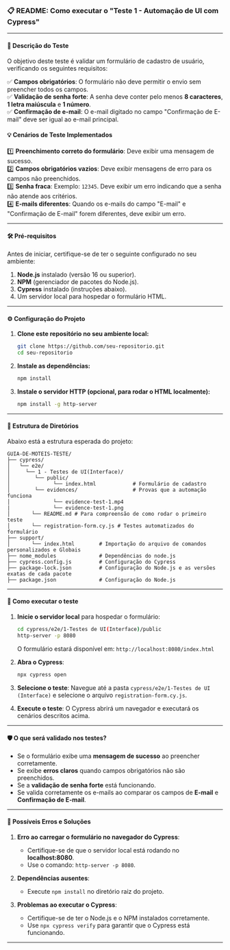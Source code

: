 ### 📋 README: Como executar o "Teste 1 - Automação de UI com Cypress"

---

#### 📝 **Descrição do Teste**

O objetivo deste teste é validar um formulário de cadastro de usuário, verificando os seguintes requisitos:

✅ **Campos obrigatórios**: O formulário não deve permitir o envio sem preencher todos os campos.  
✅ **Validação de senha forte**: A senha deve conter pelo menos **8 caracteres**, **1 letra maiúscula** e **1 número**.  
✅ **Confirmação de e-mail**: O e-mail digitado no campo "Confirmação de E-mail" deve ser igual ao e-mail principal.  

#### 💡 **Cenários de Teste Implementados**

1️⃣ **Preenchimento correto do formulário**: Deve exibir uma mensagem de sucesso.  
2️⃣ **Campos obrigatórios vazios**: Deve exibir mensagens de erro para os campos não preenchidos.  
3️⃣ **Senha fraca**: Exemplo: `12345`. Deve exibir um erro indicando que a senha não atende aos critérios.  
4️⃣ **E-mails diferentes**: Quando os e-mails do campo "E-mail" e "Confirmação de E-mail" forem diferentes, deve exibir um erro.

---

#### 🛠 **Pré-requisitos**

Antes de iniciar, certifique-se de ter o seguinte configurado no seu ambiente:

1. **Node.js** instalado (versão 16 ou superior).  
2. **NPM** (gerenciador de pacotes do Node.js).  
3. **Cypress** instalado (instruções abaixo).  
4. Um servidor local para hospedar o formulário HTML.

---

#### ⚙️ **Configuração do Projeto**

1. **Clone este repositório no seu ambiente local:**
   ```bash
   git clone https://github.com/seu-repositorio.git
   cd seu-repositorio
   ```

2. **Instale as dependências:**
   ```bash
   npm install
   ```

3. **Instale o servidor HTTP (opcional, para rodar o HTML localmente):**
   ```bash
   npm install -g http-server
   ```

---

#### 📂 **Estrutura de Diretórios**

Abaixo está a estrutura esperada do projeto:

```
GUIA-DE-MOTEIS-TESTE/
├── cypress/
│   └── e2e/
│     └── 1 - Testes de UI(Interface)/
│        └── public/
│              └── index.html            # Formulário de cadastro
│        └── evidences/                  # Provas que a automação funciona
│              └── evidence-test-1.mp4           
|              └── evidence-test-1.png             
│       └── README.md # Para compreensão de como rodar o primeiro teste
│       └── registration-form.cy.js # Testes automatizados do formulário
├── support/     
│       └── index.html        # Importação do arquivo de comandos personalizados e Globais
├── nome_modules              # Dependências do node.js
├── cypress.config.js         # Configuração do Cypress
├── package-lock.json         # Configuração do Node.js e as versões exatas de cada pacote
├── package.json              # Configuração do Node.js
```

---

#### 🚀 **Como executar o teste**

1. **Inicie o servidor local** para hospedar o formulário:
   ```bash
   cd cypress/e2e/1-Testes de UI(Interface)/public
   http-server -p 8080
   ```

   O formulário estará disponível em: `http://localhost:8080/index.html`

2. **Abra o Cypress**:
   ```bash
   npx cypress open
   ```

3. **Selecione o teste**: Navegue até a pasta `cypress/e2e/1-Testes de UI (Interface)` e selecione o arquivo `registration-form.cy.js`.

4. **Execute o teste**: O Cypress abrirá um navegador e executará os cenários descritos acima.

---

#### 🛡 **O que será validado nos testes?**

- Se o formulário exibe uma **mensagem de sucesso** ao preencher corretamente.
- Se exibe **erros claros** quando campos obrigatórios não são preenchidos.
- Se a **validação de senha forte** está funcionando.
- Se valida corretamente os e-mails ao comparar os campos de **E-mail** e **Confirmação de E-mail**.

---

#### 🛑 **Possíveis Erros e Soluções**

1. **Erro ao carregar o formulário no navegador do Cypress**:
   - Certifique-se de que o servidor local está rodando no **localhost:8080**.
   - Use o comando: `http-server -p 8080`.

2. **Dependências ausentes**:
   - Execute `npm install` no diretório raiz do projeto.

3. **Problemas ao executar o Cypress**:
   - Certifique-se de ter o Node.js e o NPM instalados corretamente.
   - Use `npx cypress verify` para garantir que o Cypress está funcionando.

---
